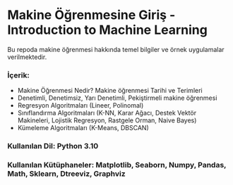 # Makine Öğrenmesine Giriş - Introduction to Machine Learning
Bu repoda makine öğrenmesi hakkında temel bilgiler ve örnek uygulamalar verilmektedir.

### İçerik:

- Makine Öğrenmesi Nedir? Makine öğrenmesi Tarihi ve Terimleri
- Denetimli, Denetimsiz, Yarı Denetimli, Pekiştirmeli makine öğrenmesi
- Regresyon Algoritmaları (Lineer, Polinomal)
- Sınıflandırma Algoritmaları (K-NN, Karar Ağacı, Destek Vektör Makineleri, Lojistik Regresyon, Rastgele Orman, Naive Bayes)
- Kümeleme Algoritmaları (K-Means, DBSCAN)

### Kullanılan Dil: Python 3.10
### Kullanılan Kütüphaneler: Matplotlib, Seaborn, Numpy, Pandas, Math, Sklearn, Dtreeviz, Graphviz



